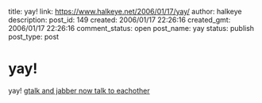 title: yay!
link: https://www.halkeye.net/2006/01/17/yay/
author: halkeye
description: 
post_id: 149
created: 2006/01/17 22:26:16
created_gmt: 2006/01/17 22:26:16
comment_status: open
post_name: yay
status: publish
post_type: post

# yay!

yay! [gtalk and jabber now talk to eachother](http://googletalk.blogspot.com/2006/01/xmpp-federation.html)